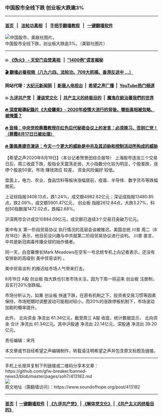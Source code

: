 ### 中国股市全线下跌 创业板大跌逾3%
------------------------

#### [首页](https://github.com/gfw-breaker/banned-news3/blob/master/README.md) &nbsp;&nbsp;|&nbsp;&nbsp; [法轮功真相](https://github.com/begood0513/basic/blob/master/README.md)  &nbsp;&nbsp;|&nbsp;&nbsp; [手把手翻墙教程](https://github.com/gfw-breaker/guides/wiki)  &nbsp;&nbsp;|&nbsp;&nbsp; [一键翻墙软件](https://github.com/gfw-breaker/nogfw/blob/master/README.md)  



<div><img alt="中国股市，美联社图片。" src="https://img.soundofhope.org/2020-06/20160315002082-1592253804409.jpg"/>
<br/><figcaption class="caption">
 中国股市全线下跌，创业板大跌逾3%。（美联社图片）
</figcaption></div><hr/>

#### 💥 [《伪火》 - 天安门自焚真相 ](http://141.164.51.119:10000/videos/blog/weihuo.html)&nbsp; |&nbsp; [“1400例”谎言揭秘  ](http://141.164.51.119:10000/videos/blog/jiexi1400.html)

#### [ 🎬  翻墙必看视频（八九六四、法轮功、709大抓捕、香港反送中 ...）](https://github.com/gfw-breaker/links/blob/master/banned.md)

#### 网站代理：[大纪元新闻网](http://167.172.10.89:10080/gb/) &nbsp;|&nbsp; [新唐人电视台](http://167.172.10.89:8808/gb/) &nbsp;|&nbsp; [希望之声广播](http://167.172.10.89/radio.html) &nbsp;|&nbsp; [YouTube热门频道](http://158.247.203.241/youtube.html)

#### 💥 [九评共产党](http://141.164.51.119:10000/videos/res/jiuping/)&nbsp; |&nbsp; [漫谈党文化](http://141.164.51.119:10000/videos/res/mtdwh/)&nbsp; |&nbsp; [共产主义的终极目的](http://141.164.51.119:10000/videos/res/zjmd/)&nbsp; |&nbsp; [魔鬼在統治著我們的世界](http://141.164.51.119:10000/videos/res/TheSpecter/)  

#### [ 🔥  深度報導紀錄片《大疫襲來》- 2020年疫情大流行的背後，哪些真相被忽略、被掩蓋？](http://141.164.51.119:10000/videos/news/../corona/index.html)

#### [ 🔥  音频：中央党校蔡霞教授在红色后代秘密会议上的发言：必须换习、否则亡党！（蔡霞8月17日已被处理）](http://141.164.51.119:10000/videos/news/caixia.html)

#### [ 🔥  蓬佩奥捷克演讲：今天一个更大的威胁是中共及其迫胁和控制活动所构成的威胁](http://141.164.51.119:10000/videos/news/pompeo6.html)

<div><div class="Content__Wrapper sc-1bvya0-0 grZQxZ">
 <p class="meta-top">
  <span class="meta">
   【希望之声2020年8月19日】（本台记者贺景田综合报导）
  </span>
  上海股市连涨三个交易日后，周三收盘下跌，股指全天震荡走弱，大小指数分化较为明显，个股普跌，涨停个股逾50家，市场
  <ok href="/term/307147">
   赚钱效应
  </ok>
  较差，
  <ok href="/term/354943">
   资金风险偏好
  </ok>
  较低。
 </p>
 <p>
  盘面上，电力、农业、食品饮料等板块涨幅居前，疫苗、半导体、数字货币等跌幅居前。
 </p>
 <div class="AD_Embed__Wrap-sc-1xslmin-0 igMuqX module desktop">
  <div>
  </div>
 </div>
 <p>
  上证综指报3408.13点，跌1.24%，成交额4982.62亿元；深证成指报13480.85点，跌2.09%，成交额5901.47亿元，
  <ok href="/term/19530">
   创业板
  </ok>
  指报2612.84点，大跌3.27%，科创50指数报1472.02点，跌幅2.68%。
 </p>
 <p>
  沪深两市合计成交10884.09亿元，成交额已连续3个交易日突破万亿元。
 </p>
 <p>
  美中有关
  <ok href="/term/164972">
   第一阶段贸易协议
  </ok>
  执行情况的高层会谈被推迟。美国总统
  <ok href="/term/1041">
   川普
  </ok>
  周二（8月18日）表示，他目前没兴趣与中共就第二阶段贸易协议进行谈判。
  <ok href="/term/1041">
   川普
  </ok>
  直言，中共是新冠病毒传播全球的始作俑者。
 </p>
 <p>
  同一天，白宫幕僚长Mark Meadows在空军一号总统专机上向记者表示，还没有安排新的高级别
  <ok href="/term/1095">
   美中贸易谈判
  </ok>
  。
 </p>
 <p>
  <ok href="/term/1095">
   美中贸易谈判
  </ok>
  的推迟给市场人气带来打击。
 </p>
 <p>
  8月19日
  <ok href="/term/1448">
   A股
  </ok>
  <ok href="/term/19530">
   创业板
  </ok>
  指大跌也引发市场关注，因为下周一将迎来
  <ok href="/term/19530">
   创业板
  </ok>
  注册制，且实行20%涨跌幅。
 </p>
 <p>
  市场分析认为，如果
  <ok href="/term/19530">
   创业板
  </ok>
  快速下跌，在原有机制之下，投资者交易习惯等因素保持，市场短期时调整波动可能相对较小。而20%的涨跌停板机制下，市场波动加剧的概率提升。
 </p>
 <p>
  此外，
  <ok href="/term/218722">
   北向资金
  </ok>
  <ok href="/term/218725">
   净流出
  </ok>
  61.34亿元，截至周三
  <ok href="/term/1448">
   A股
  </ok>
  收盘，统计数据显示，
  <ok href="/term/218722">
   北向资金
  </ok>
  合计
  <ok href="/term/218725">
   净流出
  </ok>
  61.34亿元。其中沪股通
  <ok href="/term/218725">
   净流出
  </ok>
  22.14亿元，深股通
  <ok href="/term/218725">
   净流出
  </ok>
  39.20亿元。
 </p>
 <p class="meta-btm">
  责任编辑：宋月
 </p>
 <p class="meta-btm">
  本文章或节目经希望之声编辑制作，转载请注明希望之声并包含原文标题及链接。
 </p>
</div>
</div>
<hr/>
手机上长按并复制下列链接或二维码分享本文章：<br/>
https://github.com/gfw-breaker/banned-news3/blob/master/pages/soh7/413182.md <br/>
<a href='https://github.com/gfw-breaker/banned-news3/blob/master/pages/soh7/413182.md'><img src='https://github.com/gfw-breaker/banned-news3/blob/master/pages/soh7/413182.md.png'/></a> <br/>
原文地址（需翻墙访问）：https://www.soundofhope.org/post/413182


------------------------
#### [首页](https://github.com/gfw-breaker/banned-news3/blob/master/README.md) &nbsp;|&nbsp; [一键翻墙软件](https://github.com/gfw-breaker/nogfw/blob/master/README.md) &nbsp;| [《九评共产党》](https://github.com/gfw-breaker/9ping.md/blob/master/README.md#九评之一评共产党是什么) | [《解体党文化》](https://github.com/gfw-breaker/jtdwh.md/blob/master/README.md) | [《共产主义的终极目的》](https://github.com/gfw-breaker/gczydzjmd.md/blob/master/README.md)


<img src='http://gfw-breaker.win/banned-news3/pages/soh7/413182.md' width='0px' height='0px'/>